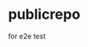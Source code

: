 # publicrepo
for e2e test











































































































































































































































































































































































































































































































































































































































































































































































































































































































































































































































































































































































































































































































































































































































































































































































































































































































































































































































































































































































































